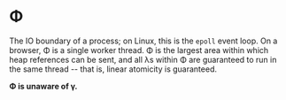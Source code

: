 # Φ
The IO boundary of a process; on Linux, this is the `epoll` event loop. On a browser, Φ is a single worker thread. Φ is the largest area within which heap references can be sent, and all λs within Φ are guaranteed to run in the same thread -- that is, linear atomicity is guaranteed.

**Φ is unaware of γ.**
